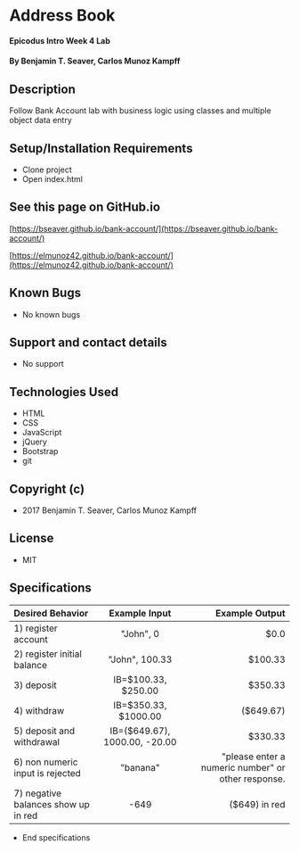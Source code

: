# Address Book

#### Epicodus Intro Week 4 Lab

#### By Benjamin T. Seaver, Carlos Munoz Kampff

## Description

Follow Bank Account lab with business logic using classes and multiple object data entry

## Setup/Installation Requirements
* Clone project
* Open index.html

## See this page on GitHub.io
[https://bseaver.github.io/bank-account/](https://bseaver.github.io/bank-account/)

[https://elmunoz42.github.io/bank-account/](https://elmunoz42.github.io/bank-account/)

## Known Bugs
* No known bugs

## Support and contact details
* No support

## Technologies Used
* HTML
* CSS
* JavaScript
* jQuery
* Bootstrap
* git

## Copyright (c)
* 2017 Benjamin T. Seaver, Carlos Munoz Kampff

## License
* MIT

## Specifications
|Desired Behavior| Example Input | Example Output |
|:---------------|:-------------:|---------------:|
|1) register account| "John", 0 | $0.0 |
|2) register initial balance | "John", 100.33 | $100.33 |
|3) deposit | IB=$100.33, $250.00 | $350.33 |
|4) withdraw  | IB=$350.33, $1000.00 | ($649.67) |
|5) deposit and withdrawal | IB=($649.67), 1000.00, -20.00 | $330.33|
|6) non numeric input is rejected | "banana" | "please enter a numeric number" or other response. |
|7) negative balances show up in red | -649 | ($649) in red |


* End specifications
